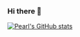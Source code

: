 ### Hi there 👋

[![Pearl's GitHub stats](https://github-readme-stats.vercel.app/api?username=pearlhamilton)](https://github.com/pearlhamilton/github-readme-stats)



<!--
**pearlhamilton/pearlhamilton** is a ✨ _special_ ✨ repository because its `README.md` (this file) appears on your GitHub profile.




Here are some ideas to get you started:

- 🔭 I’m currently working on ...
- 🌱 I’m currently learning ...
- 👯 I’m looking to collaborate on ...
- 🤔 I’m looking for help with ...
- 💬 Ask me about ...
- 📫 How to reach me: ...
- 😄 Pronouns: ...
- ⚡ Fun fact: ...
-->
